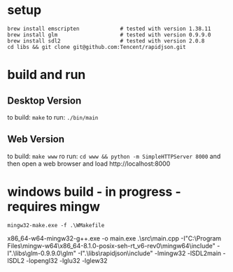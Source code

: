 
# setup

```
brew install emscripten             # tested with version 1.38.11
brew install glm                    # tested with version 0.9.9.0
brew install sdl2                   # tested with version 2.0.8
cd libs && git clone git@github.com:Tencent/rapidjson.git
```

# build and run

## Desktop Version

to build: `make`
to run: `./bin/main`

## Web Version

to build: `make www`
ro run: `cd www && python -m SimpleHTTPServer 8000` and then open a web browser and load http://localhost:8000

# windows build - in progress - requires mingw

`mingw32-make.exe -f .\WMakefile`

x86_64-w64-mingw32-g++.exe -o main.exe .\src\main.cpp -I"C:\Program Files\mingw-w64\x86_64-8.1.0-posix-seh-rt_v6-rev0\mingw64\include" -I".\libs\glm-0.9.9.0\glm" -I".\libs\rapidjson\include" -lmingw32 -lSDL2main -lSDL2 -lopengl32 -lglu32 -lglew32
